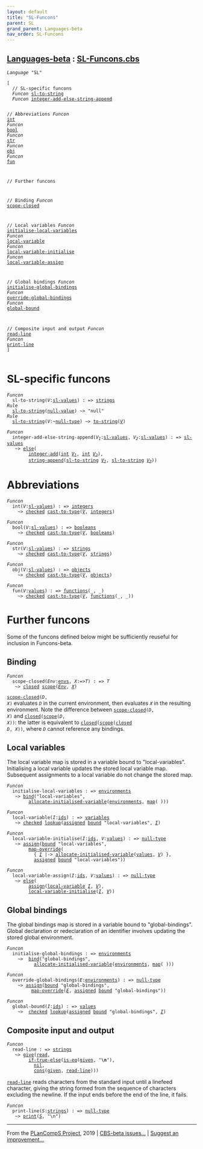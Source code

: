 ```yaml
---
layout: default
title: "SL-Funcons"
parent: SL
grand_parent: Languages-beta
nav_order: SL-Funcons
---
```


[Languages-beta] : [SL-Funcons.cbs]
-----------------------------

<div class="highlighter-rouge"><pre class="highlight"><code><i class="keyword">Language</i> <span id="Language_SL">"SL"</span></code></pre></div>
<div class="highlighter-rouge"><pre class="highlight"><code>[
  // SL-specific funcons
  <i class="keyword">Funcon</i> <span class="name"><a href="#Name_sl-to-string">sl-to-string</a></span>
  <i class="keyword">Funcon</i> <span class="name"><a href="#Name_integer-add-else-string-append">integer-add-else-string-append</a></span>
  
  // Abbreviations
  <i class="keyword">Funcon</i> <span class="name"><a href="#Name_int">int</a></span>
  <i class="keyword">Funcon</i> <span class="name"><a href="#Name_bool">bool</a></span>
  <i class="keyword">Funcon</i> <span class="name"><a href="#Name_str">str</a></span>
  <i class="keyword">Funcon</i> <span class="name"><a href="#Name_obj">obj</a></span>
  <i class="keyword">Funcon</i> <span class="name"><a href="#Name_fun">fun</a></span>
  
  // Further funcons
  
  //   Binding
  <i class="keyword">Funcon</i> <span class="name"><a href="#Name_scope-closed">scope-closed</a></span>
  
  //   Local variables
  <i class="keyword">Funcon</i> <span class="name"><a href="#Name_initialise-local-variables">initialise-local-variables</a></span>
  <i class="keyword">Funcon</i> <span class="name"><a href="#Name_local-variable">local-variable</a></span>
  <i class="keyword">Funcon</i> <span class="name"><a href="#Name_local-variable-initialise">local-variable-initialise</a></span>
  <i class="keyword">Funcon</i> <span class="name"><a href="#Name_local-variable-assign">local-variable-assign</a></span>
  
  //   Global bindings
  <i class="keyword">Funcon</i> <span class="name"><a href="#Name_initialise-global-bindings">initialise-global-bindings</a></span>
  <i class="keyword">Funcon</i> <span class="name"><a href="#Name_override-global-bindings">override-global-bindings</a></span>
  <i class="keyword">Funcon</i> <span class="name"><a href="#Name_global-bound">global-bound</a></span>
  
  //   Composite input and output
  <i class="keyword">Funcon</i> <span class="name"><a href="#Name_read-line">read-line</a></span>
  <i class="keyword">Funcon</i> <span class="name"><a href="#Name_print-line">print-line</a></span>
]</code></pre></div>


# SL-specific funcons


<div class="highlighter-rouge"><pre class="highlight"><code><i class="keyword">Funcon</i>
  <span class="name"><span id="Name_sl-to-string">sl-to-string</span></span>(<span id="Variable86_V"><i class="var">V</i></span>:<span class="name"><a href="../SL-2-Expressions/index.html#Name_sl-values">sl-values</a></span>) : => <span class="name"><a href="../../../../../Funcons-beta/Values/Composite/Strings/index.html#Name_strings">strings</a></span>
<i class="keyword">Rule</i>
  <span class="name"><a href="#Name_sl-to-string">sl-to-string</a></span>(<span class="name"><a href="../../../../../Funcons-beta/Values/Primitive/Null/index.html#Name_null-value">null-value</a></span>) ~> "null"
<i class="keyword">Rule</i>
  <span class="name"><a href="#Name_sl-to-string">sl-to-string</a></span>(<span id="Variable121_V"><i class="var">V</i></span>:~<span class="name"><a href="../../../../../Funcons-beta/Values/Primitive/Null/index.html#Name_null-type">null-type</a></span>) ~> <span class="name"><a href="../../../../../Funcons-beta/Values/Composite/Strings/index.html#Name_to-string">to-string</a></span>(<a href="#Variable121_V"><i class="var">V</i></a>)</code></pre></div>


<div class="highlighter-rouge"><pre class="highlight"><code><i class="keyword">Funcon</i> 
  <span class="name"><span id="Name_integer-add-else-string-append">integer-add-else-string-append</span></span>(<span id="Variable153_V1"><i class="var">V<sub class="sub">1</sub></i></span>:<span class="name"><a href="../SL-2-Expressions/index.html#Name_sl-values">sl-values</a></span>, <span id="Variable163_V2"><i class="var">V<sub class="sub">2</sub></i></span>:<span class="name"><a href="../SL-2-Expressions/index.html#Name_sl-values">sl-values</a></span>) : => <span class="name"><a href="../SL-2-Expressions/index.html#Name_sl-values">sl-values</a></span>
   ~> <span class="name"><a href="../../../../../Funcons-beta/Computations/Abnormal/Failing/index.html#Name_else">else</a></span>(
        <span class="name"><a href="../../../../../Funcons-beta/Values/Primitive/Integers/index.html#Name_integer-add">integer-add</a></span>(<span class="name"><a href="#Name_int">int</a></span> <a href="#Variable153_V1"><i class="var">V<sub class="sub">1</sub></i></a>, <span class="name"><a href="#Name_int">int</a></span> <a href="#Variable163_V2"><i class="var">V<sub class="sub">2</sub></i></a>),
        <span class="name"><a href="../../../../../Funcons-beta/Values/Composite/Strings/index.html#Name_string-append">string-append</a></span>(<span class="name"><a href="#Name_sl-to-string">sl-to-string</a></span> <a href="#Variable153_V1"><i class="var">V<sub class="sub">1</sub></i></a>, <span class="name"><a href="#Name_sl-to-string">sl-to-string</a></span> <a href="#Variable163_V2"><i class="var">V<sub class="sub">2</sub></i></a>))</code></pre></div>


# Abbreviations

<div class="highlighter-rouge"><pre class="highlight"><code><i class="keyword">Funcon</i>
  <span class="name"><span id="Name_int">int</span></span>(<span id="Variable254_V"><i class="var">V</i></span>:<span class="name"><a href="../SL-2-Expressions/index.html#Name_sl-values">sl-values</a></span>) : => <span class="name"><a href="../../../../../Funcons-beta/Values/Primitive/Integers/index.html#Name_integers">integers</a></span>
    ~> <span class="name"><a href="../../../../../Funcons-beta/Computations/Abnormal/Failing/index.html#Name_checked">checked</a></span> <span class="name"><a href="../../../../../Funcons-beta/Values/Value-Types/index.html#Name_cast-to-type">cast-to-type</a></span>(<a href="#Variable254_V"><i class="var">V</i></a>, <span class="name"><a href="../../../../../Funcons-beta/Values/Primitive/Integers/index.html#Name_integers">integers</a></span>)</code></pre></div>


<div class="highlighter-rouge"><pre class="highlight"><code><i class="keyword">Funcon</i>
  <span class="name"><span id="Name_bool">bool</span></span>(<span id="Variable293_V"><i class="var">V</i></span>:<span class="name"><a href="../SL-2-Expressions/index.html#Name_sl-values">sl-values</a></span>) : => <span class="name"><a href="../../../../../Funcons-beta/Values/Primitive/Booleans/index.html#Name_booleans">booleans</a></span>
    ~> <span class="name"><a href="../../../../../Funcons-beta/Computations/Abnormal/Failing/index.html#Name_checked">checked</a></span> <span class="name"><a href="../../../../../Funcons-beta/Values/Value-Types/index.html#Name_cast-to-type">cast-to-type</a></span>(<a href="#Variable293_V"><i class="var">V</i></a>, <span class="name"><a href="../../../../../Funcons-beta/Values/Primitive/Booleans/index.html#Name_booleans">booleans</a></span>)</code></pre></div>


<div class="highlighter-rouge"><pre class="highlight"><code><i class="keyword">Funcon</i>
  <span class="name"><span id="Name_str">str</span></span>(<span id="Variable332_V"><i class="var">V</i></span>:<span class="name"><a href="../SL-2-Expressions/index.html#Name_sl-values">sl-values</a></span>) : => <span class="name"><a href="../../../../../Funcons-beta/Values/Composite/Strings/index.html#Name_strings">strings</a></span>
    ~> <span class="name"><a href="../../../../../Funcons-beta/Computations/Abnormal/Failing/index.html#Name_checked">checked</a></span> <span class="name"><a href="../../../../../Funcons-beta/Values/Value-Types/index.html#Name_cast-to-type">cast-to-type</a></span>(<a href="#Variable332_V"><i class="var">V</i></a>, <span class="name"><a href="../../../../../Funcons-beta/Values/Composite/Strings/index.html#Name_strings">strings</a></span>)</code></pre></div>


<div class="highlighter-rouge"><pre class="highlight"><code><i class="keyword">Funcon</i>
  <span class="name"><span id="Name_obj">obj</span></span>(<span id="Variable371_V"><i class="var">V</i></span>:<span class="name"><a href="../SL-2-Expressions/index.html#Name_sl-values">sl-values</a></span>) : => <span class="name"><a href="../../../../../Funcons-beta/Values/Composite/Objects/index.html#Name_objects">objects</a></span>
    ~> <span class="name"><a href="../../../../../Funcons-beta/Computations/Abnormal/Failing/index.html#Name_checked">checked</a></span> <span class="name"><a href="../../../../../Funcons-beta/Values/Value-Types/index.html#Name_cast-to-type">cast-to-type</a></span>(<a href="#Variable371_V"><i class="var">V</i></a>, <span class="name"><a href="../../../../../Funcons-beta/Values/Composite/Objects/index.html#Name_objects">objects</a></span>)</code></pre></div>


<div class="highlighter-rouge"><pre class="highlight"><code><i class="keyword">Funcon</i>
  <span class="name"><span id="Name_fun">fun</span></span>(<span id="Variable410_V"><i class="var">V</i></span>:<span class="name"><a href="../../../../../Funcons-beta/Values/Value-Types/index.html#Name_values">values</a></span>) : => <span class="name"><a href="../../../../../Funcons-beta/Values/Abstraction/Functions/index.html#Name_functions">functions</a></span>(_, _)
    ~> <span class="name"><a href="../../../../../Funcons-beta/Computations/Abnormal/Failing/index.html#Name_checked">checked</a></span> <span class="name"><a href="../../../../../Funcons-beta/Values/Value-Types/index.html#Name_cast-to-type">cast-to-type</a></span>(<a href="#Variable410_V"><i class="var">V</i></a>, <span class="name"><a href="../../../../../Funcons-beta/Values/Abstraction/Functions/index.html#Name_functions">functions</a></span>(_, _))</code></pre></div>


# Further funcons


  Some of the funcons defined below might be sufficiently reuseful for
  inclusion in Funcons-beta.


## Binding

<div class="highlighter-rouge"><pre class="highlight"><code><i class="keyword">Funcon</i>
  <span class="name"><span id="Name_scope-closed">scope-closed</span></span>(<span id="Variable502_Env"><i class="var">Env</i></span>:<span class="name"><a href="../../../../../Funcons-beta/Computations/Normal/Binding/index.html#Name_envs">envs</a></span>, <span id="Variable511_X"><i class="var">X</i></span>:=><span id="Variable516_T"><i class="var">T</i></span>) : => <span id="Variable532_T"><i class="var">T</i></span>
   ~> <span class="name"><a href="../../../../../Funcons-beta/Computations/Normal/Binding/index.html#Name_closed">closed</a></span> <span class="name"><a href="../../../../../Funcons-beta/Computations/Normal/Binding/index.html#Name_scope">scope</a></span>(<a href="#Variable502_Env"><i class="var">Env</i></a>, <a href="#Variable511_X"><i class="var">X</i></a>)</code></pre></div>


  <code><span class="name"><a href="#Name_scope-closed">scope-closed</a></span>(<i class="var">D</i>, <i class="var">X</i>)</code> evaluates <code><i class="var">D</i></code> in the current environment, then
  evaluates <code><i class="var">X</i></code> in the resulting environment. Note the difference between
  <code><span class="name"><a href="#Name_scope-closed">scope-closed</a></span>(<i class="var">D</i>, <i class="var">X</i>)</code> and <code><span class="name"><a href="../../../../../Funcons-beta/Computations/Normal/Binding/index.html#Name_closed">closed</a></span>(<span class="name"><a href="../../../../../Funcons-beta/Computations/Normal/Binding/index.html#Name_scope">scope</a></span>(<i class="var">D</i>, <i class="var">X</i>))</code>: the latter is equivalent
  to <code><span class="name"><a href="../../../../../Funcons-beta/Computations/Normal/Binding/index.html#Name_closed">closed</a></span>(<span class="name"><a href="../../../../../Funcons-beta/Computations/Normal/Binding/index.html#Name_scope">scope</a></span>(<span class="name"><a href="../../../../../Funcons-beta/Computations/Normal/Binding/index.html#Name_closed">closed</a></span> <i class="var">D</i>, <i class="var">X</i>))</code>, where <code><i class="var">D</i></code> cannot reference any bindings.


## Local variables


  The local variable map is stored in a variable bound to "local-variables".
  Initialising a local variable updates the stored local variable map. 
  Subsequent assignments to a local variable do not change the stored map.


<div class="highlighter-rouge"><pre class="highlight"><code><i class="keyword">Funcon</i>
  <span class="name"><span id="Name_initialise-local-variables">initialise-local-variables</span></span> : => <span class="name"><a href="../../../../../Funcons-beta/Computations/Normal/Binding/index.html#Name_environments">environments</a></span>
   ~> <span class="name"><a href="../../../../../Funcons-beta/Computations/Normal/Binding/index.html#Name_bind">bind</a></span>("local-variables", 
        <span class="name"><a href="../../../../../Funcons-beta/Computations/Normal/Storing/index.html#Name_allocate-initialised-variable">allocate-initialised-variable</a></span>(<span class="name"><a href="../../../../../Funcons-beta/Computations/Normal/Binding/index.html#Name_environments">environments</a></span>, <span class="name"><a href="../../../../../Funcons-beta/Values/Composite/Maps/index.html#Name_map">map</a></span>( )))</code></pre></div>


<div class="highlighter-rouge"><pre class="highlight"><code><i class="keyword">Funcon</i>
  <span class="name"><span id="Name_local-variable">local-variable</span></span>(<span id="Variable778_I"><i class="var">I</i></span>:<span class="name"><a href="../../../../../Funcons-beta/Computations/Normal/Binding/index.html#Name_ids">ids</a></span>) : => <span class="name"><a href="../../../../../Funcons-beta/Computations/Normal/Storing/index.html#Name_variables">variables</a></span>
   ~> <span class="name"><a href="../../../../../Funcons-beta/Computations/Abnormal/Failing/index.html#Name_checked">checked</a></span> <span class="name"><a href="../../../../../Funcons-beta/Values/Composite/Maps/index.html#Name_lookup">lookup</a></span>(<span class="name"><a href="../../../../../Funcons-beta/Computations/Normal/Storing/index.html#Name_assigned">assigned</a></span> <span class="name"><a href="../../../../../Funcons-beta/Computations/Normal/Binding/index.html#Name_bound">bound</a></span> "local-variables", <a href="#Variable778_I"><i class="var">I</i></a>)</code></pre></div>


<div class="highlighter-rouge"><pre class="highlight"><code><i class="keyword">Funcon</i>
  <span class="name"><span id="Name_local-variable-initialise">local-variable-initialise</span></span>(<span id="Variable821_I"><i class="var">I</i></span>:<span class="name"><a href="../../../../../Funcons-beta/Computations/Normal/Binding/index.html#Name_ids">ids</a></span>, <span id="Variable830_V"><i class="var">V</i></span>:<span class="name"><a href="../../../../../Funcons-beta/Values/Value-Types/index.html#Name_values">values</a></span>) : => <span class="name"><a href="../../../../../Funcons-beta/Values/Primitive/Null/index.html#Name_null-type">null-type</a></span>
   ~> <span class="name"><a href="../../../../../Funcons-beta/Computations/Normal/Storing/index.html#Name_assign">assign</a></span>(<span class="name"><a href="../../../../../Funcons-beta/Computations/Normal/Binding/index.html#Name_bound">bound</a></span> "local-variables", 
        <span class="name"><a href="../../../../../Funcons-beta/Values/Composite/Maps/index.html#Name_map-override">map-override</a></span>(
          { <a href="#Variable821_I"><i class="var">I</i></a> |-> <span class="name"><a href="../../../../../Funcons-beta/Computations/Normal/Storing/index.html#Name_allocate-initialised-variable">allocate-initialised-variable</a></span>(<span class="name"><a href="../../../../../Funcons-beta/Values/Value-Types/index.html#Name_values">values</a></span>, <a href="#Variable830_V"><i class="var">V</i></a>) },
          <span class="name"><a href="../../../../../Funcons-beta/Computations/Normal/Storing/index.html#Name_assigned">assigned</a></span> <span class="name"><a href="../../../../../Funcons-beta/Computations/Normal/Binding/index.html#Name_bound">bound</a></span> "local-variables"))</code></pre></div>


<div class="highlighter-rouge"><pre class="highlight"><code><i class="keyword">Funcon</i>
  <span class="name"><span id="Name_local-variable-assign">local-variable-assign</span></span>(<span id="Variable904_I"><i class="var">I</i></span>:<span class="name"><a href="../../../../../Funcons-beta/Computations/Normal/Binding/index.html#Name_ids">ids</a></span>, <span id="Variable913_V"><i class="var">V</i></span>:<span class="name"><a href="../../../../../Funcons-beta/Values/Value-Types/index.html#Name_values">values</a></span>) : => <span class="name"><a href="../../../../../Funcons-beta/Values/Primitive/Null/index.html#Name_null-type">null-type</a></span>
   ~> <span class="name"><a href="../../../../../Funcons-beta/Computations/Abnormal/Failing/index.html#Name_else">else</a></span>(
        <span class="name"><a href="../../../../../Funcons-beta/Computations/Normal/Storing/index.html#Name_assign">assign</a></span>(<span class="name"><a href="#Name_local-variable">local-variable</a></span> <a href="#Variable904_I"><i class="var">I</i></a>, <a href="#Variable913_V"><i class="var">V</i></a>),
        <span class="name"><a href="#Name_local-variable-initialise">local-variable-initialise</a></span>(<a href="#Variable904_I"><i class="var">I</i></a>, <a href="#Variable913_V"><i class="var">V</i></a>))</code></pre></div>


## Global bindings


  The global bindings map is stored in a variable bound to "global-bindings". 
  Global declaration or redeclaration of an identifier involves updating the
  stored global environment.


<div class="highlighter-rouge"><pre class="highlight"><code><i class="keyword">Funcon</i>
  <span class="name"><span id="Name_initialise-global-bindings">initialise-global-bindings</span></span> : => <span class="name"><a href="../../../../../Funcons-beta/Computations/Normal/Binding/index.html#Name_environments">environments</a></span>
    ~>  <span class="name"><a href="../../../../../Funcons-beta/Computations/Normal/Binding/index.html#Name_bind">bind</a></span>("global-bindings", 
          <span class="name"><a href="../../../../../Funcons-beta/Computations/Normal/Storing/index.html#Name_allocate-initialised-variable">allocate-initialised-variable</a></span>(<span class="name"><a href="../../../../../Funcons-beta/Computations/Normal/Binding/index.html#Name_environments">environments</a></span>, <span class="name"><a href="../../../../../Funcons-beta/Values/Composite/Maps/index.html#Name_map">map</a></span>( )))</code></pre></div>


<div class="highlighter-rouge"><pre class="highlight"><code><i class="keyword">Funcon</i>
  <span class="name"><span id="Name_override-global-bindings">override-global-bindings</span></span>(<span id="Variable1036_E"><i class="var">E</i></span>:<span class="name"><a href="../../../../../Funcons-beta/Computations/Normal/Binding/index.html#Name_environments">environments</a></span>) : => <span class="name"><a href="../../../../../Funcons-beta/Values/Primitive/Null/index.html#Name_null-type">null-type</a></span>
    ~> <span class="name"><a href="../../../../../Funcons-beta/Computations/Normal/Storing/index.html#Name_assign">assign</a></span>(<span class="name"><a href="../../../../../Funcons-beta/Computations/Normal/Binding/index.html#Name_bound">bound</a></span> "global-bindings",
         <span class="name"><a href="../../../../../Funcons-beta/Values/Composite/Maps/index.html#Name_map-override">map-override</a></span>(<a href="#Variable1036_E"><i class="var">E</i></a>, <span class="name"><a href="../../../../../Funcons-beta/Computations/Normal/Storing/index.html#Name_assigned">assigned</a></span> <span class="name"><a href="../../../../../Funcons-beta/Computations/Normal/Binding/index.html#Name_bound">bound</a></span> "global-bindings"))</code></pre></div>


<div class="highlighter-rouge"><pre class="highlight"><code><i class="keyword">Funcon</i>
  <span class="name"><span id="Name_global-bound">global-bound</span></span>(<span id="Variable1089_I"><i class="var">I</i></span>:<span class="name"><a href="../../../../../Funcons-beta/Computations/Normal/Binding/index.html#Name_ids">ids</a></span>) : => <span class="name"><a href="../../../../../Funcons-beta/Values/Value-Types/index.html#Name_values">values</a></span>
    ~>  <span class="name"><a href="../../../../../Funcons-beta/Computations/Abnormal/Failing/index.html#Name_checked">checked</a></span> <span class="name"><a href="../../../../../Funcons-beta/Values/Composite/Maps/index.html#Name_lookup">lookup</a></span>(<span class="name"><a href="../../../../../Funcons-beta/Computations/Normal/Storing/index.html#Name_assigned">assigned</a></span> <span class="name"><a href="../../../../../Funcons-beta/Computations/Normal/Binding/index.html#Name_bound">bound</a></span> "global-bindings", <a href="#Variable1089_I"><i class="var">I</i></a>)</code></pre></div>


## Composite input and output

<div class="highlighter-rouge"><pre class="highlight"><code><i class="keyword">Funcon</i>
  <span class="name"><span id="Name_read-line">read-line</span></span> : => <span class="name"><a href="../../../../../Funcons-beta/Values/Composite/Strings/index.html#Name_strings">strings</a></span>
   ~> <span class="name"><a href="../../../../../Funcons-beta/Computations/Normal/Giving/index.html#Name_give">give</a></span>(<span class="name"><a href="../../../../../Funcons-beta/Computations/Normal/Interacting/index.html#Name_read">read</a></span>,
        <span class="name"><a href="../../../../../Funcons-beta/Computations/Normal/Flowing/index.html#Name_if-true-else">if-true-else</a></span>(<span class="name"><a href="../../../../../Funcons-beta/Values/Value-Types/index.html#Name_is-eq">is-eq</a></span>(<span class="name"><a href="../../../../../Funcons-beta/Computations/Normal/Giving/index.html#Name_given">given</a></span>, <b class="atom">'\n'</b>),
          <span class="name"><a href="../../../../../Funcons-beta/Values/Composite/Lists/index.html#Name_nil">nil</a></span>,
          <span class="name"><a href="../../../../../Funcons-beta/Values/Composite/Lists/index.html#Name_cons">cons</a></span>(<span class="name"><a href="../../../../../Funcons-beta/Computations/Normal/Giving/index.html#Name_given">given</a></span>, <span class="name"><a href="#Name_read-line">read-line</a></span>)))</code></pre></div>


  <code><span class="name"><a href="#Name_read-line">read-line</a></span></code> reads characters from the standard input until a linefeed
  character, giving the string formed from the sequence of characters
  excluding the newline. If the input ends before the end of the line,
  it fails.


<div class="highlighter-rouge"><pre class="highlight"><code><i class="keyword">Funcon</i>
  <span class="name"><span id="Name_print-line">print-line</span></span>(<span id="Variable1214_S"><i class="var">S</i></span>:<span class="name"><a href="../../../../../Funcons-beta/Values/Composite/Strings/index.html#Name_strings">strings</a></span>) : => <span class="name"><a href="../../../../../Funcons-beta/Values/Primitive/Null/index.html#Name_null-type">null-type</a></span>
   ~> <span class="name"><a href="../../../../../Funcons-beta/Computations/Normal/Interacting/index.html#Name_print">print</a></span>(<a href="#Variable1214_S"><i class="var">S</i></a>, "\n")</code></pre></div>



____

From the [PLanCompS Project], 2019 | [CBS-beta issues...] | [Suggest an improvement...]

[SL-Funcons.cbs]: SL-Funcons.cbs 
  "CBS SOURCE FILE"
[Funcons-beta]: /docs/Funcons-beta
 "FUNCONS-BETA"
[Unstable-Funcons-beta]: /docs/Unstable-Funcons-beta
  "UNSTABLE-FUNCONS-BETA"
[Languages-beta]: /docs/Languages-beta
  "LANGUAGES-BETA"
[Unstable-Languages-beta]: /docs/Unstable-Languages-beta
  "UNSTABLE-LANGUAGES-BETA"
[CBS-beta]:  "CBS-BETA"
[PLanCompS Project]: http://plancomps.org
  "PROGRAMMING LANGUAGE COMPONENTS AND SPECIFICATIONS PROJECT HOME PAGE"
[CBS-beta issues...]: https://github.com/plancomps/plancomps.github.io/issues
  "CBS-BETA ISSUE REPORTS ON GITHUB"
[Suggest an improvement...]: mailto:plancomps@gmail.com?Subject=CBS-beta%20-%20comment&Body=Re%3A%20CBS-beta%20specification%20at%20SL/SL-Funcons/SL-Funcons.cbs%0A%0AComment/Query/Issue/Suggestion%3A%0A%0A%0ASignature%3A%0A 
  "GENERATE AN EMAIL TEMPLATE"
